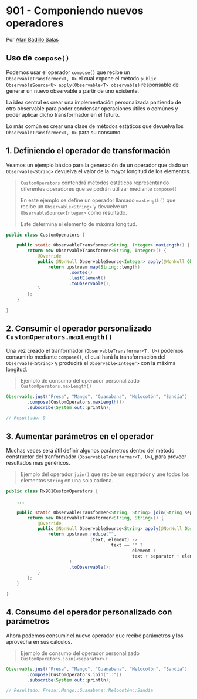 # 901 - Componiendo nuevos operadores

Por [Alan Badillo Salas](https://www.nomadacode.com)

## Uso de `compose()`

Podemos usar el operador `compose()` que recibe un `ObservableTransformer<T, U>` el cual expone el método `public ObservableSource<U> apply(Observable<T> observable)` responsable de generar un nuevo observable a partir de uno existente.

La idea central es crear una implementación personalizada partiendo de otro observable para poder condensar operaciones útiles o comúnes y poder aplicar dicho transformador en el futuro.

Lo más común es crear una clase de métodos estáticos que devuelva los `ObservableTransformer<T, U>` para su consumo.

## 1. Definiendo el operador de transformación

Veamos un ejemplo básico para la generación de un operador que dado un `Observable<String>` devuelva el valor de la mayor longitud de los elementos.

> `CustomOperators` contendrá métodos estáticos representando diferentes operadores que se podrán utilizar mediante `compose()`
>
> En este ejemplo se define un operador llamado `maxLength()` que recibe un `Observable<String>` y devuelve un `ObservableSource<Integer>` como resultado.
>
> Este determina el elemento de máxima longitud.

```java
public class CustomOperators {

    public static ObservableTransformer<String, Integer> maxLength() {
        return new ObservableTransformer<String, Integer>() {
            @Override
            public @NonNull ObservableSource<Integer> apply(@NonNull Observable<String> upstream) {
                return upstream.map(String::length)
                        .sorted()
                        .lastElement()
                        .toObservable();
            }
        };
    }

}
```

## 2. Consumir el operador personalizado `CustomOperators.maxLength()`

Una vez creado el tranformador (`ObservableTransformer<T, U>`) podemos consumirlo mediante `compose()`, el cual hará la transformación del `Observable<String>` y producirá el `Observable<Integer>` con la máxima longitud.

> Ejemplo de consumo del operador personalizado `CustomOperators.maxLength()`

```java
Observable.just("Fresa", "Mango", "Guanabana", "Melocotón", "Sandía")
        .compose(CustomOperators.maxLength())
        .subscribe(System.out::println);

// Resultado: 9
```

## 3. Aumentar parámetros en el operador

Muchas veces será útil definir algunos parámetros dentro del método constructor del tranformador (`ObservableTransformer<T, U>`), para proveer resultados más genéricos.

> Ejemplo del operador `join()` que recibe un separador y une todos los elementos `String` en una sola cadena.

```java
public class Rx901CustomOperators {

    ...

    public static ObservableTransformer<String, String> join(String separator) {
        return new ObservableTransformer<String, String>() {
            @Override
            public @NonNull ObservableSource<String> apply(@NonNull Observable<String> upstream) {
                return upstream.reduce("",
                                (text, element) ->
                                        text == "" ?
                                                element :
                                                text + separator + element
                        )
                        .toObservable();
            }
        };
    }

}
```

## 4. Consumo del operador personalizado con parámetros

Ahora podemos consumir el nuevo operador que recibe parámetros y los aprovecha en sus cálculos.

> Ejemplo de consumo del operador personalizado `CustomOperators.join(<separator>)`

```java
Observable.just("Fresa", "Mango", "Guanabana", "Melocotón", "Sandía")
        .compose(CustomOperators.join("::"))
        .subscribe(System.out::println);

// Resultado: Fresa::Mango::Guanabana::Melocotón::Sandía
```
